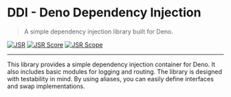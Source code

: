 # DDI - Deno Dependency Injection

> A simple dependency injection library built for Deno.

[![JSR](https://jsr.io/badges/@fpallas/ddi)](https://jsr.io/@fpallas/ddi)
[![JSR Score](https://jsr.io/badges/@fpallas/ddi/score)](https://jsr.io/@fpallas/ddi)
[![JSR Scope](https://jsr.io/badges/@fpallas)](https://jsr.io/@fpallas)

---

This library provides a simple dependency injection container for Deno. It also
includes basic modules for logging and routing. The library is designed with
testability in mind. By using aliases, you can easily define interfaces and swap
implementations.
